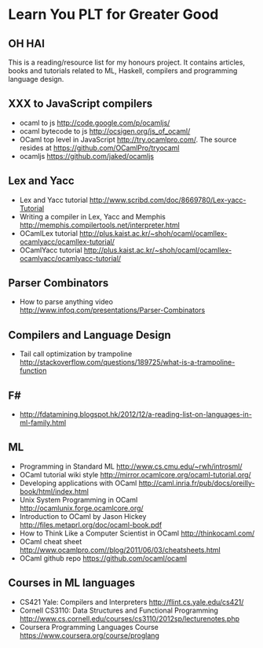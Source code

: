 Learn You PLT for Greater Good
===

OH HAI
---
This is a reading/resource list for my honours project. It contains articles, books and tutorials related to ML, Haskell, compilers and programming language design.

XXX to JavaScript compilers
---
- ocaml to js http://code.google.com/p/ocamljs/
- ocaml bytecode to js http://ocsigen.org/js_of_ocaml/
- OCaml top level in JavaScript http://try.ocamlpro.com/. The source resides at https://github.com/OCamlPro/tryocaml
- ocamljs https://github.com/jaked/ocamljs

Lex and Yacc
---
- Lex and Yacc tutorial http://www.scribd.com/doc/8669780/Lex-yacc-Tutorial
- Writing a compiler in Lex, Yacc and Memphis http://memphis.compilertools.net/interpreter.html
- OCamlLex tutorial http://plus.kaist.ac.kr/~shoh/ocaml/ocamllex-ocamlyacc/ocamllex-tutorial/
- OCamlYacc tutorial http://plus.kaist.ac.kr/~shoh/ocaml/ocamllex-ocamlyacc/ocamlyacc-tutorial/

Parser Combinators
---
- How to parse anything video http://www.infoq.com/presentations/Parser-Combinators

Compilers and Language Design
---
- Tail call optimization by trampoline http://stackoverflow.com/questions/189725/what-is-a-trampoline-function

F#
---
- http://fdatamining.blogspot.hk/2012/12/a-reading-list-on-languages-in-ml-family.html

ML
---
- Programming in Standard ML http://www.cs.cmu.edu/~rwh/introsml/
- OCaml tutorial wiki style http://mirror.ocamlcore.org/ocaml-tutorial.org/
- Developing applications with OCaml http://caml.inria.fr/pub/docs/oreilly-book/html/index.html
- Unix System Programming in OCaml http://ocamlunix.forge.ocamlcore.org/
- Introduction to OCaml by Jason Hickey http://files.metaprl.org/doc/ocaml-book.pdf
- How to Think Like a Computer Scientist in OCaml http://thinkocaml.com/
- OCaml cheat sheet http://www.ocamlpro.com//blog/2011/06/03/cheatsheets.html
- OCaml github repo https://github.com/ocaml/ocaml

Courses in ML languages
---
- CS421 Yale: Compilers and Interpreters http://flint.cs.yale.edu/cs421/
- Cornell CS3110: Data Structures and Functional Programming http://www.cs.cornell.edu/courses/cs3110/2012sp/lecturenotes.php
- Coursera Programming Languages Course https://www.coursera.org/course/proglang
